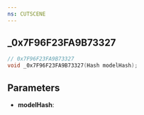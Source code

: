 ```yaml
---
ns: CUTSCENE
---
```

## _0x7F96F23FA9B73327

```c
// 0x7F96F23FA9B73327
void _0x7F96F23FA9B73327(Hash modelHash);
```


## Parameters
* **modelHash**: 

